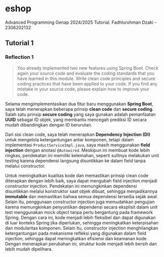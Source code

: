 # eshop

Advanced Programming Genap 2024/2025 Tutorial. Fadhlurohman Dzaki - 2306202132

## Tutorial 1

### Reflection 1

> You already implemented two new features using Spring Boot. Check again your source code and evaluate the coding standards that you have learned in this module. Write clean code principles and secure coding practices that have been applied to your code.  If you find any mistake in your source code, please explain how to improve your code.

Selama mengimplementasikan dua fitur baru menggunakan **Spring Boot**, saya telah menerapkan beberapa prinsip **clean code** dan **secure coding**. Salah satu prinsip **secure coding** yang saya gunakan adalah pemanfaatan **UUID** sebagai ID objek, yang membantu mencegah prediksi ID secara mudah dibandingkan dengan ID berurutan.

Dari sisi clean code, saya telah menerapkan **Dependency Injection (DI)** untuk mengelola ketergantungan antar komponen, tetapi dalam implementasi `ProductServiceImpl.java`, saya masih menggunakan **field injection** dengan anotasi `@Autowired`. Meskipun ini membuat kode lebih ringkas, pendekatan ini memiliki kelemahan, seperti sulitnya melakukan unit testing karena dependensi langsung disuntikkan ke dalam field tanpa melalui constructor.

Untuk meningkatkan kualitas kode dan memastikan prinsip clean code diterapkan dengan lebih baik, saya dapat mengubah field injection menjadi constructor injection. Pendekatan ini memungkinkan dependensi disuntikkan melalui konstruktor saat objek dibuat, sehingga menjadikannya **immutable** dan memastikan bahwa semua dependensi tersedia sejak awal. Selain itu, penggunaan constructor injection juga memudahkan pengujian karena memungkinkan penyuntikan dependensi secara eksplisit dalam unit test menggunakan mock object tanpa perlu bergantung pada framework Spring. Dengan cara ini, kode menjadi lebih fleksibel dan dapat digunakan di luar konteks Spring jika diperlukan, sehingga meningkatkan keterpisahan dan modularitas komponen. Selain itu, constructor injection menghilangkan ketergantungan pada mekanisme refleksi yang digunakan dalam field injection, sehingga dapat meningkatkan efisiensi dan keamanan kode. Dengan menerapkan perubahan ini, struktur kode menjadi lebih bersih dan lebih mudah dipelihara.
